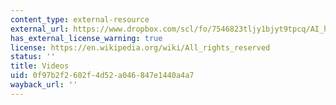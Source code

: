 ```yaml
---
content_type: external-resource
external_url: https://www.dropbox.com/scl/fo/7546823tljy1bjyt9tpcq/AI_hpnBlFfy3gXo4-9R4aGo/Supplementary%20Resources/Videos?dl=0&rlkey=k1xjxujib4qod0q2pu12nvmyx&subfolder_nav_tracking=1
has_external_license_warning: true
license: https://en.wikipedia.org/wiki/All_rights_reserved
status: ''
title: Videos
uid: 0f97b2f2-602f-4d52-a046-847e1440a4a7
wayback_url: ''
---
```

